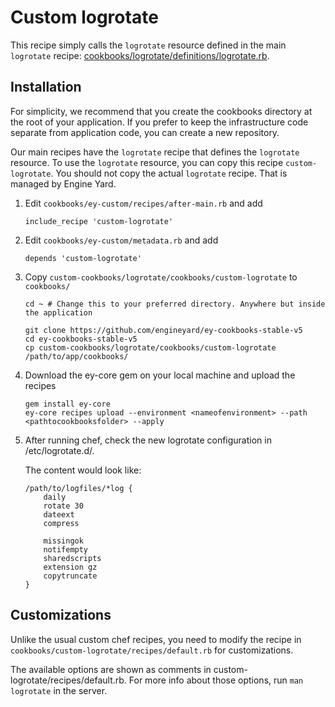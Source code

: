 # Custom logrotate

This recipe simply calls the `logrotate` resource defined in the main `logrotate` recipe: [cookbooks/logrotate/definitions/logrotate.rb](../../../../cookbooks/logrotate/definitions/logrotate.rb).

## Installation

For simplicity, we recommend that you create the cookbooks directory at the root of your application. If you prefer to keep the infrastructure code separate from application code, you can create a new repository.

Our main recipes have the `logrotate` recipe that defines the `logrotate` resource. To use the `logrotate` resource, you can copy this recipe `custom-logrotate`. You should not copy the actual `logrotate` recipe. That is managed by Engine Yard.

1. Edit `cookbooks/ey-custom/recipes/after-main.rb` and add

    ```
    include_recipe 'custom-logrotate'
    ```

2. Edit `cookbooks/ey-custom/metadata.rb` and add

    ```
    depends 'custom-logrotate'
    ```

3. Copy `custom-cookbooks/logrotate/cookbooks/custom-logrotate` to `cookbooks/`

    ```
    cd ~ # Change this to your preferred directory. Anywhere but inside the application

    git clone https://github.com/engineyard/ey-cookbooks-stable-v5
    cd ey-cookbooks-stable-v5
    cp custom-cookbooks/logrotate/cookbooks/custom-logrotate /path/to/app/cookbooks/
    ```

4. Download the ey-core gem on your local machine and upload the recipes

    ```
    gem install ey-core
    ey-core recipes upload --environment <nameofenvironment> --path <pathtocookbooksfolder> --apply
    ```

5. After running chef, check the new logrotate configuration in /etc/logrotate.d/.

    The content would look like:

    ```
    /path/to/logfiles/*log {
        daily
        rotate 30
        dateext
        compress

        missingok
        notifempty
        sharedscripts
        extension gz
        copytruncate
    }
    ```

## Customizations

Unlike the usual custom chef recipes, you need to modify the recipe in `cookbooks/custom-logrotate/recipes/default.rb` for customizations.

The available options are shown as comments in custom-logrotate/recipes/default.rb. For more info about those options, run `man logrotate` in the server.
